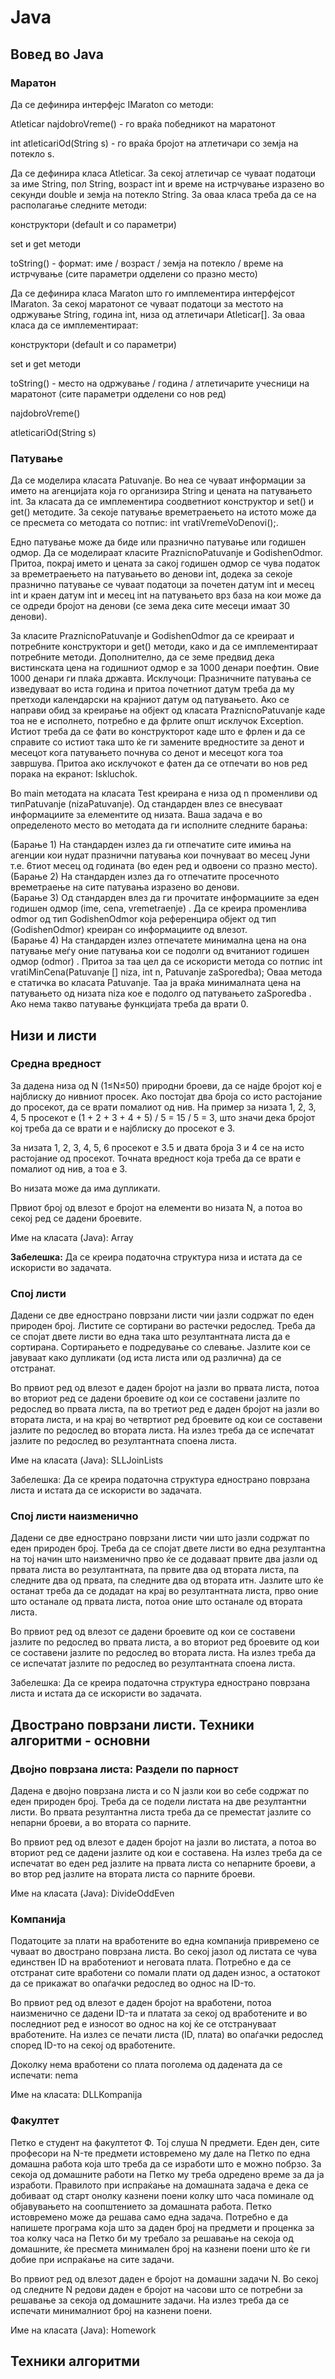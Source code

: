 # Java

## Вовед во Java
### Маратон
Да се дефинира интерфејс IMaraton со методи:<br />

Atleticar najdobroVreme() - го враќа победникот на маратонот<br />

int atleticariOd(String s) - го враќа бројот на атлетичари со земја на потекло s.<br />

Да се дефинира класа Atleticar. За секој атлетичар се чуваат податоци за име String, пол String, возраст int и време на истрчување изразено во секунди double и земја на потекло String. За оваа класа треба да се на располагање следните методи:<br />

конструктори (default и со параметри)<br />

set и get методи<br />

toString() - формат: име / возраст / земја на потекло / време на истрчување (сите параметри одделени со празно место)<br />

Да се дефинира класа Maraton што го имплементира интерфејсот IMaraton. За секој маратонот се чуваат податоци за местото на одржување String, година int, низа од атлетичари Atleticar[]. За оваа класа да се имплементираат:
<br />

конструктори (default и со параметри)<br />

set и get методи<br />

toString() - место на одржување / година / атлетичарите учесници на маратонот (сите параметри одделени со нов ред)<br />

najdobroVreme()<br />

atleticariOd(String s)<br />

### Патување
Да се моделира класата Patuvanje. Во неа се чуваат информации за името на агенцијата која го организира String и цената на патувањето int. За класата да се имплементира соодветниот конструктор и set() и get() методите. За секоје патување времетраењето на истото може да се пресмета со методата со потпис: int vratiVremeVoDenovi();.<br />

Едно патување може да биде или празнично патување или годишен одмор. Да се моделираат класите PraznicnoPatuvanje и GodishenOdmor. Притоа, покрај името и цената за сакој годишен одмор се чува податок за времетраењето на патувањето во денови int, додека за секоје празнично патување се чуваат податоци за почетен датум int и месец int и краен датум int и месец int на патувањето врз база на кои може да се одреди бројот на денови (се зема дека сите месеци имаат 30 денови).<br />

За класите PraznicnoPatuvanje и GodishenOdmor да се креираат и потребните конструктори и get() методи, како и да се имплементираат потребните методи. Дополнително, да се земе предвид дека вистинската цена на годишниот одмор е за 1000 денари поефтин. Овие 1000 денари ги плаќа државта. Исклучоци: Празничните патувања се изведуваат во иста година и притоа почетниот датум треба да му претходи календарски на крајниот датум од патувањето. Ако се направи обид за креирање на објект од класата PraznicnoPatuvanje каде тоа не е исполнето, потребно е да фрлите општ исклучок Exception. Истиот треба да се фати во конструкторот каде што е фрлен и да се справите со истиот така што ќе ги замените вредностите за денот и месецот кога патувањето почнува со денот и месецот кога тоа завршува. Притоа ако исклучокот е фатен да се отпечати во нов ред порака на екранот: Iskluchok.<br />

Во main методата на класата Test креирана е низа од n променливи од типPatuvanje (nizaPatuvanje). Од стандарден влез се внесуваат информациите за елементите од низата. Ваша задача е во определеното место во методата да ги исполните следните барања:<br />

(Барање 1) На стандарден излез да ги отпечатите сите имиња на агенции кои нудат празнични патувања кои почнуваат во месец Јуни т.е. 6тиот месец од годината (во еден ред и одвоени со празно место).<br />
(Барање 2) На стандарден излез да го отпечатите просечното времетраење на сите патувања изразено во денови.<br />
(Барање 3) Од стандарден влез да ги прочитате информациите за еден годишен одмор (ime, cena, vremetraenje) . Да се креира променлива odmor од тип GodishenOdmor која референцира објект од тип (GodishenOdmor) креиран со информациите од влезот.<br />
(Барање 4) На стандарден излез отпечатете минимална цена на она патување меѓу оние патувања кои се подолги од вчитаниот годишен одмор (odmor) . Притоа за таа цел да се искористи метода со потпис int vratiMinCena(Patuvanje [] niza, int n, Patuvanje zaSporedba); Оваа метода е статичка во класата Patuvanje. Таа ја враќа минималната цена на патувањето од низата niza кое е подолго од патувањето zaSporedba . Ако нема такво патување функцијата треба да врати 0.<br />

## Низи и листи
### Средна вредност
За дадена низа од N (1≤N≤50) природни броеви, да се најде бројот кој е најблиску до нивниот просек. Ако постојат два броја со исто растојание до просекот, да се врати помалиот од нив. На пример за низата 1, 2, 3, 4, 5 просекот е (1 + 2 + 3 + 4 + 5) / 5 = 15 / 5 = 3, што значи дека бројот кој треба да се врати и е најблиску до просекот е 3.<br />

За низата 1, 2, 3, 4, 5, 6 просекот е 3.5 и двата броја 3 и 4 се на исто растојание од просекот. Точната вредност која треба да се врати е помалиот од нив, а тоа е 3.<br />

Во низата може да има дупликати.

Првиот број од влезот е бројот на елементи во низата N, а потоа во секој ред се дадени броевите.

Име на класата (Java): Array

**Забелешка:** Да се креира податочна структура низа и истата да се искористи во задачата.<br />

### Спој листи
Дадени се две еднострано поврзани листи чии јазли содржат по еден природен број. Листите се сортирани во растечки редослед. Треба да се спојат двете листи во една така што резултантната листа да е сортирана. Сортирањето е подредување со слевање. Јазлите кои се јавуваат како дупликати (од иста листа или од различна) да се отстранат.

Во првиот ред од влезот е даден бројот на јазли во првата листа, потоа во вториот ред се дадени броевите од кои се составени јазлите по редослед во првата листа, па во третиот ред е даден бројот на јазли во втората листа, и на крај во четвртиот ред броевите од кои се составени јазлите по редослед во втората листа. На излез треба да се испечатат јазлите по редослед во резултантната споена листа.

Име на класата (Java): SLLJoinLists

Забелешка: Да се креира податочна структура еднострано поврзана листа и истата да се искористи во задачата.<br />

### Спој листи наизменично
Дадени се две еднострано поврзани листи чии што јазли содржат по еден природен број. Треба да се спојат двете листи во една резултантна на тој начин што наизменично прво ќе се додаваат првите два јазли од првата листа во резултантната, па првите два од втората листа, па следните два од првата, па следните два од втората итн. Јазлите што ќе останат треба да се додадат на крај во резултантната листа, прво оние што останале од првата листа, потоа оние што останале од втората листа.

Во првиот ред од влезот се дадени броевите од кои се составени јазлите по редослед во првата листа, а во вториот ред броевите од кои се составени јазлите по редослед во втората листа. На излез треба да се испечатат јазлите по редослед во резултантната споена листа.

Забелешка: Да се креира податочна структура еднострано поврзана листа и истата да се искористи во задачата.<br />

## Двострано поврзани листи. Техники алгоритми - основни
### Двојно поврзана листа: Раздели по парност 
Дадена е двојно поврзана листа и со N јазли кои во себе содржат по еден природен број. Треба да се подели листата на две резултантни листи. Во првата резултантна листа треба да се преместат јазлите со непарни броеви, а во втората со парните.

Во првиот ред од влезот е даден бројот на јазли во листата, а потоа во вториот ред се дадени јазлите од кои е составена. На излез треба да се испечатат во еден ред јазлите на првата листа со непарните броеви, а во втор ред јазлите на втората листа со парните броеви.

Име на класата (Java): DivideOddEven<br />

### Компанија
Податоците за плати на вработените во една компанија привремено се чуваат во двострано поврзана листа. Во секој јазол од листата се чува единствен ID на вработениот и неговата плата. Потребно е да се отстранат сите вработени со помали плати од даден износ, а остатокот да се прикажат во опаѓачки редослед во однос на ID-то.

Во првиот ред од влезот е даден бројот на вработени, потоа наизменично се дадени ID-та и платата за секој од вработените и во последниот ред е износот во однос на кој ќе се отстрануваат вработените. На излез се печати листа (ID, плата) во опаѓачки редослед според ID-то на секој од вработените.

Доколку нема вработени со плата поголема од дадената да се испечати: nema

Име на класата: DLLKompanija<br />

### Факултет
Петко е студент на факултетот Ф. Тој слуша N предмети. Еден ден, сите професори на N-те предмети истовремено му дале на Петко по една домашна работа која што треба да се изработи што е можно побрзо. За секоја од домашните работи на Петко му треба одредено време за да ја изработи. Правилото при испраќање на домашната задача е дека се добиваат од старт онолку казнени поени колку што часа поминале од објавувањето на соопштението за домашната работа. Петко истовремено може да решава само една задача. Потребно е да напишете програма која што за даден број на предмети и проценка за тоа колку часа на Петко би му требало за решавање на секоја од домашните, ќе пресмета минимален број на казнени поени што ќе ги добие при испраќање на сите задачи.

Во првиот ред од влезот даден е бројот на домашни задачи N. Во секој од следните N редови даден е бројот на часови што се потребни за решавање за секоја од домашните задачи. На излез треба да се испечати минималниот број на казнени поени.

Име на класата (Java): Homework<br />

## Техники алгоритми 




